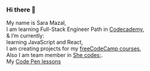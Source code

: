 ### Hi there 👋
My name is Sara Mazal,<br>
I am learning Full-Stack Engineer Path in <a href='https://www.codecademy.com/profiles/saramazal'>Codecademy</a>,<br>
& I’m currently:<br>  learning JavaScript and React,<br>
                  I am creating projects for my <a href='https://www.freecodecamp.org/mazal' target='_blank'> freeCodeCamp courses</a>,<br>
                  Also I am  team member in <a href='https://she-codes.org/'>She codes;</a>.<br>
                  My  <a href='https://codepen.io/Saramazal' >Code Pen lessons</a>
                               
                 
                  
                 

